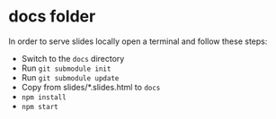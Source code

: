 # docs folder

In order to serve slides locally open a terminal and follow these steps:
* Switch to the `docs` directory
* Run `git submodule init`
* Run `git submodule update`
* Copy from slides/*.slides.html to `docs`
* `npm install`
* `npm start`
